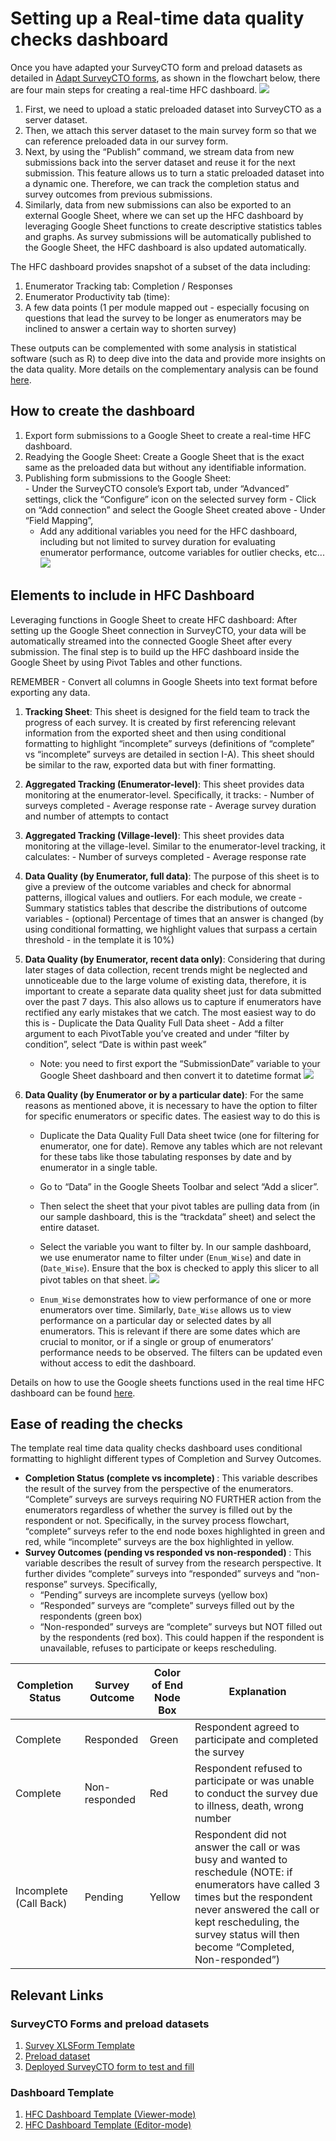 
# Setting up a Real-time data quality checks dashboard

Once you have adapted your SurveyCTO form and preload datasets as detailed in [Adapt SurveyCTO forms](https://github.com/dime-worldbank/iesurveykit/blob/main/iesurveychecks/1-adapt-scto-forms.md), as shown in the flowchart below, there are four main steps for creating a real-time HFC dashboard.
<img src="https://github.com/dime-worldbank/iesurveykit/blob/main/iesurveychecks/img/image7.png"><!--- Image is read from master branch or use full URL-->

  1. First, we need to upload a static preloaded dataset into SurveyCTO as a server dataset.
  2. Then, we attach this server dataset to the main survey form so that we can reference preloaded data in our survey form.
  3. Next, by using the “Publish” command, we stream data from new submissions back into the server dataset and reuse it for the next submission. This feature allows us to turn a static preloaded dataset into a dynamic one. Therefore, we can track the completion status and survey outcomes from previous submissions.
  4. Similarly, data from new submissions can also be exported to an external Google Sheet, where we can set up the HFC dashboard by leveraging Google Sheet functions to create descriptive statistics tables and graphs. As survey submissions will be automatically published to the Google Sheet, the HFC dashboard is also updated automatically.

The HFC dashboard provides snapshot of a subset of the data including:

1. Enumerator Tracking tab: Completion / Responses
2. Enumerator Productivity tab (time):
3. A few data points (1 per module mapped out - especially focusing on questions that lead the survey to be longer as enumerators may be inclined to answer a certain way to shorten survey)

These outputs can be complemented with some analysis in statistical software (such as R) to deep dive into the data and provide more insights on the data quality. More details on the complementary analysis can be found [here](https://github.com/dime-worldbank/iesurveykit/blob/main/iesurveychecks/3-complementary-analysis-r.md).

## How to create the dashboard
1. Export form submissions to a Google Sheet to create a real-time HFC dashboard.
  1. Readying the Google Sheet: Create a Google Sheet that is the exact same as the preloaded data but without any identifiable information.
  2. Publishing form submissions to the Google Sheet:  
    - Under the SurveyCTO console’s Export tab, under “Advanced” settings, click the “Configure” icon on the selected survey form
    - Click on “Add connection” and select the Google Sheet created above
    - Under “Field Mapping”,
      - Add any additional variables you need for the HFC dashboard, including but not limited to survey duration for evaluating enumerator performance, outcome variables for outlier checks, etc...
      <img src="https://github.com/dime-worldbank/iesurveykit/blob/main/iesurveychecks/img/image9.png"><!--- Image is read from master branch or use full URL-->

## Elements to include in HFC Dashboard

Leveraging functions in Google Sheet to create HFC dashboard: After setting up the Google Sheet connection in SurveyCTO, your data will be automatically streamed into the connected Google Sheet after every submission. The final step is to build up the HFC dashboard inside the Google Sheet by using Pivot Tables and other functions.

REMEMBER - Convert all columns in Google Sheets into text format before exporting any data.

  1. <b>Tracking Sheet</b>: This sheet is designed for the field team to track the progress of each survey. It is created by first referencing relevant information from the exported sheet and then using conditional formatting to highlight “incomplete” surveys (definitions of “complete” vs “incomplete” surveys are detailed in section I-A). This sheet should be similar to the raw, exported data but with finer formatting.

  2. <b>Aggregated Tracking (Enumerator-level)</b>: This sheet provides data monitoring at the enumerator-level. Specifically, it tracks:
    - Number of surveys completed
    - Average response rate
    - Average survey duration and number of attempts to contact

  3. <b>Aggregated Tracking (Village-level)</b>: This sheet provides data monitoring at the village-level. Similar to the enumerator-level tracking, it calculates:
    - Number of surveys completed
    - Average response rate

  4. <b>Data Quality (by Enumerator, full data)</b>: The purpose of this sheet is to give a preview of the outcome variables and check for abnormal patterns, illogical values and outliers. For each module, we create
    - Summary statistics tables that describe the distributions of outcome variables
    - (optional) Percentage of times that an answer is changed (by using conditional formatting, we highlight values that surpass a certain threshold - in the template it is 10%)

  5. <b>Data Quality (by Enumerator, recent data only)</b>:  Considering that during later stages of data collection, recent trends might be neglected and unnoticeable due to the large volume of existing data, therefore, it is important to create a separate data quality sheet just for data submitted over the past 7 days. This also allows us to capture if enumerators have rectified any early mistakes that we catch. The most easiest way to do this is
    - Duplicate the Data Quality Full Data sheet
    - Add a filter argument to each PivotTable you’ve created and under “filter by condition”, select “Date is within past week”
      - Note: you need to first export the “SubmissionDate” variable to your Google Sheet dashboard and then convert it to datetime format
      <img src="https://github.com/dime-worldbank/iesurveykit/blob/main/iesurveychecks/img/image6.png"><!--- Image is read from master branch or use full URL-->

  6. <b>Data Quality (by Enumerator or by a particular date)</b>:  For the same reasons as mentioned above, it is necessary to have the option to filter for specific enumerators or specific dates. The easiest way to do this is
      - Duplicate the Data Quality Full Data sheet twice (one for filtering for enumerator, one for date). Remove any tables which are not relevant for these tabs like those tabulating responses by date and by enumerator in a single table.
      - Go to “Data” in the Google Sheets Toolbar and select “Add a slicer”.
      - Then select the sheet that your pivot tables are pulling data from (in our sample dashboard, this is the “trackdata” sheet) and select the entire dataset.  
      - Select the variable you want to filter by. In our sample dashboard, we use enumerator name to filter under (`Enum_Wise`) and date in (`Date_Wise`). Ensure that the box is checked to apply this slicer to all pivot tables on that sheet.
      <img src="https://github.com/dime-worldbank/iesurveykit/blob/main/iesurveychecks/img/image4.png"><!--- Image is read from master branch or use full URL-->

      - `Enum_Wise` demonstrates how to view performance of one or more enumerators over time. Similarly, `Date_Wise` allows us to view performance on a particular day or selected dates by all enumerators. This is relevant if there are some dates which are crucial to monitor, or if a single or group of enumerators’ performance needs to be observed. The filters can be updated even without access to edit the dashboard.

Details on how to use the Google sheets functions used in the real time HFC dashboard can be found [here](https://github.com/dime-worldbank/iesurveykit/blob/main/iesurveychecks/google-functions.md).


## Ease of reading the checks

The template real time data quality checks dashboard uses conditional formatting to highlight different types of Completion and Survey Outcomes.

- <b> Completion Status (complete vs incomplete) </b>: This variable describes the result of the survey from the perspective of the enumerators. “Complete” surveys are surveys requiring NO FURTHER action from the enumerators regardless of whether the survey is filled out by the respondent or not. Specifically, in the survey process flowchart, “complete” surveys refer to the end node boxes highlighted in green and red, while “incomplete” surveys are the box highlighted in yellow.
- <b> Survey Outcomes (pending vs responded vs non-responded) </b>: This variable describes the result of survey from the research perspective. It further divides “complete” surveys into “responded” surveys and “non-response” surveys.  Specifically,
  - “Pending” surveys are incomplete surveys (yellow box)
  - “Responded” surveys are “complete” surveys filled out by the respondents (green box)
  - “Non-responded” surveys are “complete” surveys but NOT filled out by the respondents (red box). This could happen if the respondent is unavailable, refuses to participate or keeps rescheduling.


| Completion Status | Survey Outcome  | Color of End Node Box |Explanation |
| ------------- | ------------- | ------------ | ------------ |
| Complete | Responded | Green | Respondent agreed to participate and completed the survey |
| Complete | Non-responded | Red | Respondent refused to participate or was unable to conduct the survey due to illness, death, wrong number |
| Incomplete (Call Back) | Pending | Yellow | Respondent did not answer the call or was busy and wanted to reschedule   (NOTE: if enumerators have called 3 times but the respondent never answered the call or kept rescheduling, the survey status will then become “Completed, Non-responded”) |




## Relevant Links
### SurveyCTO Forms and preload datasets
1. [Survey XLSForm Template](https://github.com/dime-worldbank/iesurveykit/blob/main/iesurveychecks/scto/Survey%20Form%20Template%20(without%20module%20completion).xlsx)
2. [Preload dataset](https://github.com/dime-worldbank/iesurveykit/blob/main/iesurveychecks/scto/Preloaded%20Data%20Sample.xlsx)
3. [Deployed SurveyCTO form to test and fill](https://boruis.surveycto.com/collect/demo_survey?caseid=)

### Dashboard Template  
1. [HFC Dashboard Template (Viewer-mode)](https://docs.google.com/spreadsheets/d/16S2GlDgdeSuzAJEeML8ieDOjKYK7QzfHlrkJE6AwdC4/edit?usp=sharing)
2. [HFC Dashboard Template (Editor-mode)](https://docs.google.com/spreadsheets/d/1iji2n0nSpS6tE4vOp9EwTb_TdvT-KC2J7wIMqw_q22M/edit?usp=sharing)  

